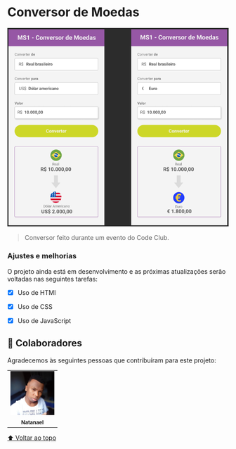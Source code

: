 # Conversor de Moedas


<img src="./assets/conversor.png" alt="conversor">

> Conversor feito durante um evento do Code Club.

### Ajustes e melhorias

O projeto ainda está em desenvolvimento e as próximas atualizações serão voltadas nas seguintes tarefas:

- [x] Uso de HTMl
- [x] Uso de CSS
- [x] Uso de JavaScript


## 🤝 Colaboradores

Agradecemos às seguintes pessoas que contribuíram para este projeto:

<table>
  <tr>
    <td align="center">
      <a href="https://www.linkedin.com/in/natanael-evangelista-martins-792777223/">
        <img src="./assets/Natanael.jpeg" width="100px;" alt="Foto do Natanael no Github"/><br>
        <sub>
          <b>Natanael</b>
        </sub>
      </a>
    </td>
    
  </tr>
</table>


[⬆ Voltar ao topo](#Conversor-de-Moedas)<br>
